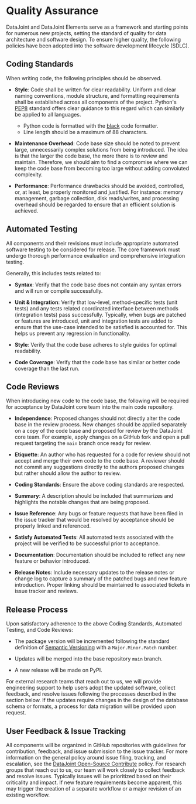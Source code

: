 # Quality Assurance

DataJoint and DataJoint Elements serve as a framework and starting points for numerous new projects, setting the standard of quality for data architecture and software design. To ensure higher quality, the following policies have been adopted into the software development lifecycle (SDLC).

## Coding Standards

When writing code, the following principles should be observed.

- **Style**: Code shall be written for clear readability. Uniform and clear naming conventions, module structure, and formatting requirements shall be established across all components of the project. Python's [PEP8](https://www.python.org/dev/peps/pep-0008/#naming-conventions) standard offers clear guidance to this regard which can similarly be applied to all languages.
  - Python code is formatted with the [black](https://github.com/psf/black) code formatter.
  - Line length should be a maximum of 88 characters.

- **Maintenance Overhead**: Code base size should be noted to prevent large, unnecessarily complex solutions from being introduced. The idea is that the larger the code base, the more there is to review and maintain. Therefore, we should aim to find a compromise where we can keep the code base from becoming too large without adding convoluted complexity.

- **Performance**: Performance drawbacks should be avoided, controlled, or, at least, be properly monitored and justified. For instance: memory management, garbage collection, disk reads/writes, and processing overhead should be regarded to ensure that an efficient solution is achieved.

## Automated Testing

All components and their revisions must include appropriate automated software testing to be considered for release. The core framework must undergo thorough performance evaluation and comprehensive integration testing.

Generally, this includes tests related to:

- **Syntax**: Verify that the code base does not contain any syntax errors and will run or compile successfully.

- **Unit & Integration**: Verify that low-level, method-specific tests (unit tests) and any tests related coordinated interface between methods (integration tests) pass successfully. Typically, when bugs are patched or features are introduced, unit and integration tests are added to ensure that the use-case intended to be satisfied is accounted for. This helps us prevent any regression in functionality.

- **Style**: Verify that the code base adheres to style guides for optimal readability.

- **Code Coverage**: Verify that the code base has similar or better code coverage than the last run.

## Code Reviews

When introducing new code to the code base, the following will be required for acceptance by DataJoint core team into the main code repository.

- **Independence**: Proposed changes should not directly alter the code base in the review process. New changes should be applied separately on a copy of the code base and proposed for review by the DataJoint core team. For example, apply changes on a GitHub fork and open a pull request targeting the `main` branch once ready for review.

- **Etiquette**: An author who has requested for a code for review should not accept and merge their own code to the code base. A reviewer should not commit any suggestions directly to the authors proposed changes but rather should allow the author to review.

- **Coding Standards**: Ensure the above coding standards are respected.

- **Summary**: A description should be included that summarizes and highlights the notable changes that are being proposed.

- **Issue Reference**: Any bugs or feature requests that have been filed in the issue tracker that would be resolved by acceptance should be properly linked and referenced.

- **Satisfy Automated Tests**: All automated tests associated with the project will be verified to be successful prior to acceptance.

- **Documentation**: Documentation should be included to reflect any new feature or behavior introduced.

- **Release Notes**: Include necessary updates to the release notes or change log to capture a summary of the patched bugs and new feature introduction. Proper linking should be maintained to associated tickets in issue tracker and reviews.

## Release Process

Upon satisfactory adherence to the above Coding Standards, Automated Testing, and Code Reviews:

- The package version will be incremented following the standard definition of [Semantic Versioning](https://semver.org/spec/v2.0.0.html) with a `Major.Minor.Patch` number.

- Updates will be merged into the base repository `main` branch.

- A new release will be made on PyPI.

For external research teams that reach out to us, we will provide engineering support to help users adopt the updated software, collect feedback, and resolve issues following the processes described in the section below. If the updates require changes in the design of the database schema or formats, a process for data migration will be provided upon request.

## User Feedback & Issue Tracking

All components will be organized in GitHub repositories with guidelines for contribution, feedback, and issue submission to the issue tracker. For more information on the general policy around issue filing, tracking, and escalation, see the [DataJoint Open-Source Contribute](/community/contribution) policy. For research groups that reach out to us, our team will work closely to collect feedback and resolve issues. Typically issues will be prioritized based on their criticality and impact. If new feature requirements become apparent, this may trigger the creation of a separate workflow or a major revision of an existing workflow.

